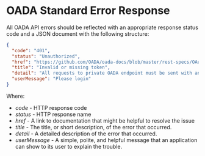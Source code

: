 # OADA Standard Error Response

All OADA API errors should be reflected with an appropriate response status code and a JSON document with the following structure:

```json
{
  "code": "401",
  "status": "Unauthorized",
  "href": "https://github.com/OADA/oada-docs/blob/master/rest-specs/OAuth2.md",
  "title": "Invalid or missing token",
  "detail": "All requests to private OADA endpoint must be sent with an Authorization header that contains a valid Bearer token",
  "userMessage": "Please login" 
}
```

Where:

- *code* - HTTP response code
- *status* - HTTP response name
- *href* - A link to documentation that might be helpful to resolve the issue
- *title* - The title, or short description, of the error that occurred.
- *detail* - A detailed description of the error that occurred.
- *userMessage* - A simple, polite, and helpful message that an application can show to its user to explain the trouble.
